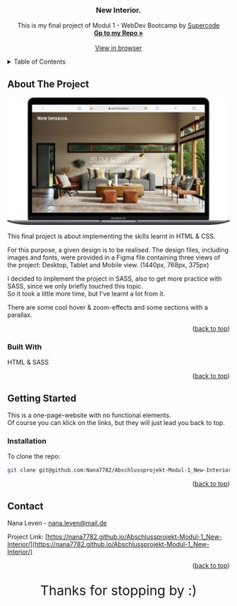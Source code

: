 <a id="readme-top"></a>

<br />
<div align="center">

<h3 align="center">New Interior.</h3>

  <p align="center">
    This is my final project of Modul 1 - WebDev Bootcamp by <a href="https://www.super-code.de">Supercode</a>
    <br />
    <a href="https://github.com/Nana7782/Abschlussprojekt-Modul-1_New-Interior"><strong>Gp to my Repo »</strong></a>
    <br />
    <br />
    <a href="https://nana7782.github.io/Abschlussprojekt-Modul-1_New-Interior/">View in browser</a>
  </p>
</div>

<details>
  <summary>Table of Contents</summary>
  <ol>
    <li>
      <a href="#about-the-project">About The Project</a>
      <ul>
        <li><a href="#built-with">Built With</a></li>
      </ul>
    </li>
    <li>
      <a href="#getting-started">Getting Started</a>
      <ul>
        <li><a href="#installation">Installation</a></li>
      </ul>
    </li>
    <li><a href="#contact">Contact</a></li>
  </ol>
</details>

## About The Project

![New Interior. Screen Shot](./assets/img/Macbook-Air-nana7782.github.io.png)

<p>This final project is about implementing the skills learnt in HTML & CSS.</p>
<p>
For this purpose, a given design is to be realised. The design files, including images and fonts, were provided in a Figma file containing three views of the project: Desktop, Tablet and Mobile view. (1440px, 768px, 375px)</p>
<p>
I decided to implement the project in SASS, also to get more practice with SASS, since we only briefly touched this topic. </br>
So it took a little more time, but I've learnt a lot from it.</p>
<p>There are some cool hover & zoom-effects and some sections with a parallax.</p>

<p align="right">(<a href="#readme-top">back to top</a>)</p>

### Built With

HTML & SASS

<p align="right">(<a href="#readme-top">back to top</a>)</p>

## Getting Started

<p>This is a one-page-website with no functional elements.</br>
Of course you can klick on the links, but they will just lead you back to top.</p>

### Installation

To clone the repo:

```sh
git clone git@github.com:Nana7782/Abschlussprojekt-Modul-1_New-Interior.git
```

<p align="right">(<a href="#readme-top">back to top</a>)</p>

## Contact

Nana Leven - nana.leven@mail.de

Project Link: [https://nana7782.github.io/Abschlussprojekt-Modul-1_New-Interior/](https://nana7782.github.io/Abschlussprojekt-Modul-1_New-Interior/)

<p align="right">(<a href="#readme-top">back to top</a>)</p>

<p style="font-size: 30px; text-align:center;">Thanks for stopping by :) </p>
